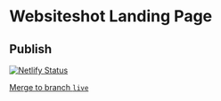 # Websiteshot Landing Page

## Publish

[![Netlify Status](https://api.netlify.com/api/v1/badges/619ed5fd-5554-4e51-9832-5f96d7d344d4/deploy-status)](https://app.netlify.com/sites/wsslandingpage/deploys)

[Merge to branch `live`](https://github.com/websiteshot/website/compare/live...main?expand=1)

